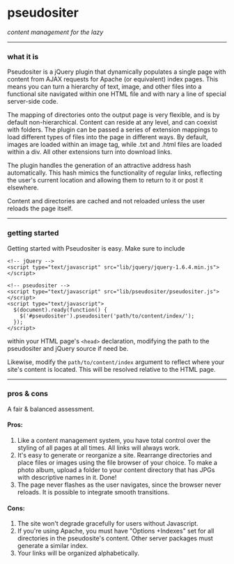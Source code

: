 # pseudositer

*content management for the lazy*

- - -

### what it is

Pseudositer is a jQuery plugin that dynamically populates a single page with content from AJAX requests for Apache (or equivalent) index pages. This means you can turn a hierarchy of text, image, and other files into a functional site navigated within one HTML file and with nary a line of special server-side code.

The mapping of directories onto the output page is very flexible, and is by default non-hierarchical. Content can reside at any level, and can coexist with folders. The plugin can be passed a series of extension mappings to load different types of files into the page in different ways. By default, images are loaded within an image tag, while .txt and .html files are loaded within a div. All other extensions turn into download links.

The plugin handles the generation of an attractive address hash automatically. This hash mimics the functionality of regular links, reflecting the user's current location and allowing them to return to it or post it elsewhere.

Content and directories are cached and not reloaded unless the user reloads the page itself.

- - -

### getting started

Getting started with Pseudositer is easy. Make sure to include

    <!-- jQuery -->
    <script type="text/javascript" src="lib/jquery/jquery-1.6.4.min.js"></script>
    
    <!-- pseudositer -->
    <script type="text/javascript" src="lib/pseudositer/pseudositer.js"></script>
    <script type="text/javascript">
      $(document).ready(function() {
        $('#pseudositer').pseudositer('path/to/content/index/');
      });
    </script>

within your HTML page's `<head>` declaration, modifying the path to the pseudositer and jQuery source if need be.

Likewise, modify the `path/to/content/index` argument to reflect where your site's content is located.  This will be resolved relative to the HTML page.

- - -

### pros & cons

A fair & balanced assessment.

#### Pros:

1. Like a content management system, you have total control over the styling of all pages at all times. All links will always work.
2. It's easy to generate or reorganize a site.  Rearrange directories and place files or images using the file browser of your choice. To make a photo album, upload a folder to your content directory that has JPGs with descriptive names in it. Done!
3. The page never flashes as the user navigates, since the browser never reloads.  It is possible to integrate smooth transitions.

#### Cons:

1. The site won't degrade gracefully for users without Javascript.
2. If you're using Apache, you must have "Options +Indexes" set for all directories in the pseudosite's content.  Other server packages must generate a similar index.
3. Your links will be organized alphabetically.